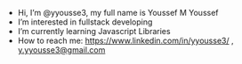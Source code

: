 - Hi, I’m @yyousse3, my full name is Youssef M Youssef
- I’m interested in fullstack developing
- I’m currently learning Javascript Libraries
- How to reach me: https://www.linkedin.com/in/yyousse3/ , y.yyousse3@gmail.com
<!---
yyousse3/yyousse3 is a ✨ special ✨ repository because its `README.md` (this file) appears on your GitHub profile.
You can click the Preview link to take a look at your changes.
--->
